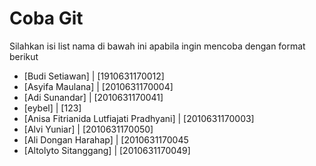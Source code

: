 # Coba Git
Silahkan isi list nama di bawah ini apabila ingin mencoba dengan format berikut

- [Budi Setiawan] | [1910631170012]
- [Asyifa Maulana] | [2010631170004]
- [Adi Sunandar] | [2010631170041]
- [eybel] | [123]
- [Anisa Fitrianida Lutfiajati Pradhyani] | [2010631170003]
- [Alvi Yuniar] | [2010631170050]
- [Ali Dongan Harahap] | [2010631170045
- [Altolyto Sitanggang] | [2010631170049]
